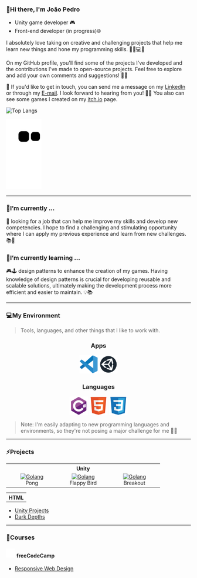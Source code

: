 ### 👋Hi there, I'm João Pedro

- Unity game developer 🎮
- Front-end developer (in progress)🌐

 I absolutely love taking on creative and challenging projects that help me learn new things and hone my programming skills. 💪🏼💻🚀

On my GitHub profile, you'll find some of the projects I've developed and the contributions I've made to open-source projects. Feel free to explore and add your own comments and suggestions! 🙌🏼

📧 If you'd like to get in touch, you can send me a message on my [LinkedIn](https://www.linkedin.com/in/jpmunhozoliveira/) or through my [E-mail](mailto:jpmunhozoliveira@gmail.com). I look forward to hearing from you! 👋🏼 You also can see some games I created on my [itch.io](https://jaoophez.itch.io/) page.

<!-- Todo: Fazer uma seção de contato com botões -->

![Top Langs](https://github-readme-stats.vercel.app/api/top-langs/?username=JpMunhozOliveira&hide=TeX&layout=compact)

![snake gif](https://github.com/JpMunhozOliveira/JpMunhozOliveira/blob/output/github-contribution-grid-snake.svg)

<hr>

### 🔭I’m currently ...

💼 looking for a job that can help me improve my skills and develop new competencies. I hope to find a challenging and stimulating opportunity where I can apply my previous experience and learn from new challenges. 📚🌟

### 🌱I’m currently learning ...

🎮🕹️ design patterns to enhance the creation of my games. Having knowledge of design patterns is crucial for developing reusable and scalable solutions, ultimately making the development process more efficient and easier to maintain. 💡📚

<hr>

### 💻My Environment

> Tools, languages, and other things that I like to work with.

<div align="center">
 <h3> Apps </h3>
 <a href="#"><img src="resources/icons/tools/vscode/vscode-original.svg" alt="VS Code Logo" width="50" height="50"></a>
 <a href="#"><img src="resources/icons/tools/unity/unity.svg" alt="Unity Logo" width="50" height="50"></a>
 
 <h3> Languages </h3>
 <a href="#"><img src="resources/icons/programming/csharp/csharp-original.svg" alt="C sharp" width="50" height="50"></a>
 <a href="#"><img src="resources/icons/programming/html5/html5-original.svg" alt="Html" width="50" height="50"></a>
 <a href="#"><img src="resources/icons/programming/css3/css3-original.svg" alt="Css" width="50" height="50"></a>
 
</div>

>Note: I'm easily adapting to new programming languages and environments, so they're not posing a major challenge for me 📖💡

<hr>

### ⚡Projects
<!-- To Do: Eaqui eu vou fazer uma tabela com os projetos que ja fiz, eles terao iagnes representado cada um e envando para o link deles apos apertar a imagem -->

<div align="center">
 <table>
 <!------------------------Haeder Unity------------------------->
  <tr>
   <th colspan="3"> Unity </th>
  </tr>
 <!-----------------------Projects Unity------------------------>
  <tr>
   <td align="center" width="126">
      <a href="#macropower-tech">
        <img src="./img/go-flat.svg" width="48" height="48" alt="Golang" />
      </a>
      <br>Pong
   </td>
   <td align="center" width="126">
      <a href="#macropower-tech">
        <img src="./img/go-flat.svg" width="48" height="48" alt="Golang" />
      </a>
      <br>Flappy Bird
   </td>
   <td align="center" width="126">
      <a href="#macropower-tech">
        <img src="./img/go-flat.svg" width="48" height="48" alt="Golang" />
      </a>
      <br>Breakout
   </td>
  </tr>
 </table>

<table> 
<!-----------------------Header HTML------------------------>
 <tr>
   <th colspan="3"> HTML </th>
 </tr>
</table>
 
</div>

- [Unity Projects](https://github.com/JpMunhozOliveira/Unity-Learnings/blob/main/README.md)
- [Dark Depths](https://github.com/JpMunhozOliveira/Dark-Depths/blob/main/README.md)
<hr>

### 🏫Courses

#### <a href="#"><img src="resources/icons/courses/freecodecamp/fcc_primary_small.svg" alt="C sharp" width="25" height="25"></a> freeCodeCamp
- [Responsive Web Design](https://github.com/JpMunhozOliveira/Responsive-Web-Design/blob/main/README.md)
